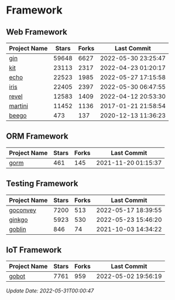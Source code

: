 # Framework

## Web Framework
| Project Name | Stars | Forks | Last Commit |
| ------------ | ----- | ----- | ----------- |
| [gin](https://github.com/gin-gonic/gin) | 59648 | 6627 | 2022-05-30 23:25:47 |
| [kit](https://github.com/go-kit/kit) | 23113 | 2317 | 2022-04-23 01:20:17 |
| [echo](https://github.com/labstack/echo) | 22523 | 1985 | 2022-05-27 17:15:58 |
| [iris](https://github.com/kataras/iris) | 22405 | 2397 | 2022-05-30 06:47:55 |
| [revel](https://github.com/revel/revel) | 12583 | 1409 | 2022-04-12 20:53:30 |
| [martini](https://github.com/go-martini/martini) | 11452 | 1136 | 2017-01-21 21:58:54 |
| [beego](https://github.com/astaxie/beego) | 473 | 137 | 2020-12-13 11:36:23 |

## ORM Framework
| Project Name | Stars | Forks | Last Commit |
| ------------ | ----- | ----- | ----------- |
| [gorm](https://github.com/jinzhu/gorm) | 461 | 145 | 2021-11-20 01:15:37 |

## Testing Framework
| Project Name | Stars | Forks | Last Commit |
| ------------ | ----- | ----- | ----------- |
| [goconvey](https://github.com/smartystreets/goconvey) | 7200 | 513 | 2022-05-17 18:39:55 |
| [ginkgo](https://github.com/onsi/ginkgo) | 5923 | 530 | 2022-05-23 15:46:20 |
| [goblin](https://github.com/franela/goblin) | 846 | 74 | 2021-10-03 14:34:22 |

## IoT Framework
| Project Name | Stars | Forks | Last Commit |
| ------------ | ----- | ----- | ----------- |
| [gobot](https://github.com/hybridgroup/gobot) | 7761 | 959 | 2022-05-02 19:56:19 |

*Update Date: 2022-05-31T00:00:47*